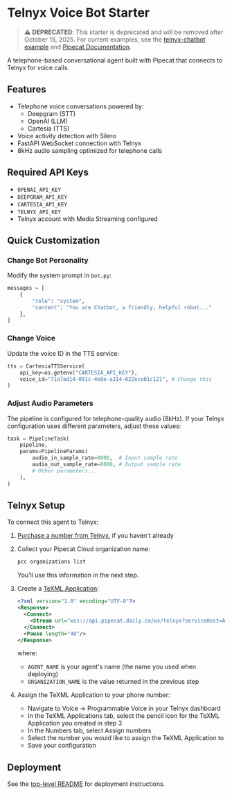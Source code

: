 # Telnyx Voice Bot Starter

> **⚠️ DEPRECATED**: This starter is deprecated and will be removed after October 15, 2025. For current examples, see the [telnyx-chatbot example](https://github.com/pipecat-ai/pipecat-examples/tree/main/telnyx-chatbot) and [Pipecat Documentation](https://docs.pipecat.ai).

A telephone-based conversational agent built with Pipecat that connects to Telnyx for voice calls.

## Features

- Telephone voice conversations powered by:
  - Deepgram (STT)
  - OpenAI (LLM)
  - Cartesia (TTS)
- Voice activity detection with Silero
- FastAPI WebSocket connection with Telnyx
- 8kHz audio sampling optimized for telephone calls

## Required API Keys

- `OPENAI_API_KEY`
- `DEEPGRAM_API_KEY`
- `CARTESIA_API_KEY`
- `TELNYX_API_KEY`
- Telnyx account with Media Streaming configured

## Quick Customization

### Change Bot Personality

Modify the system prompt in `bot.py`:

```python
messages = [
    {
        "role": "system",
        "content": "You are Chatbot, a friendly, helpful robot..."
    },
]
```

### Change Voice

Update the voice ID in the TTS service:

```python
tts = CartesiaTTSService(
    api_key=os.getenv("CARTESIA_API_KEY"),
    voice_id="71a7ad14-091c-4e8e-a314-022ece01c121", # Change this
)
```

### Adjust Audio Parameters

The pipeline is configured for telephone-quality audio (8kHz). If your Telnyx configuration uses different parameters, adjust these values:

```python
task = PipelineTask(
    pipeline,
    params=PipelineParams(
        audio_in_sample_rate=8000,  # Input sample rate
        audio_out_sample_rate=8000, # Output sample rate
        # Other parameters...
    ),
)
```

## Telnyx Setup

To connect this agent to Telnyx:

1. [Purchase a number from Telnyx](https://telnyx.com/resources/purchase-a-phone-number-with-telnyx), if you haven't already

2. Collect your Pipecat Cloud organization name:

   ```bash
   pcc organizations list
   ```

   You'll use this information in the next step.

3. Create a [TeXML Application](https://developers.telnyx.com/docs/voice/programmable-voice/texml-setup):

   ```xml
   <?xml version="1.0" encoding="UTF-8"?>
   <Response>
     <Connect>
       <Stream url="wss://api.pipecat.daily.co/ws/telnyx?serviceHost=AGENT_NAME.ORGANIZATION_NAME" bidirectionalMode="rtp"></Stream>
     </Connect>
     <Pause length="40"/>
   </Response>
   ```

   where:

   - `AGENT_NAME` is your agent's name (the name you used when deploying)
   - `ORGANIZATION_NAME` is the value returned in the previous step

4. Assign the TeXML Application to your phone number:

   - Navigate to Voice → Programmable Voice in your Telnyx dashboard
   - In the TeXML Applications tab, select the pencil icon for the TeXML Application you created in step 3
   - In the Numbers tab, select Assign numbers
   - Select the number you would like to assign the TeXML Application to
   - Save your configuration

## Deployment

See the [top-level README](../README.md) for deployment instructions.

